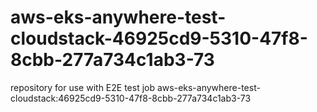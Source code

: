 # aws-eks-anywhere-test-cloudstack-46925cd9-5310-47f8-8cbb-277a734c1ab3-73
repository for use with E2E test job aws-eks-anywhere-test-cloudstack:46925cd9-5310-47f8-8cbb-277a734c1ab3-73
